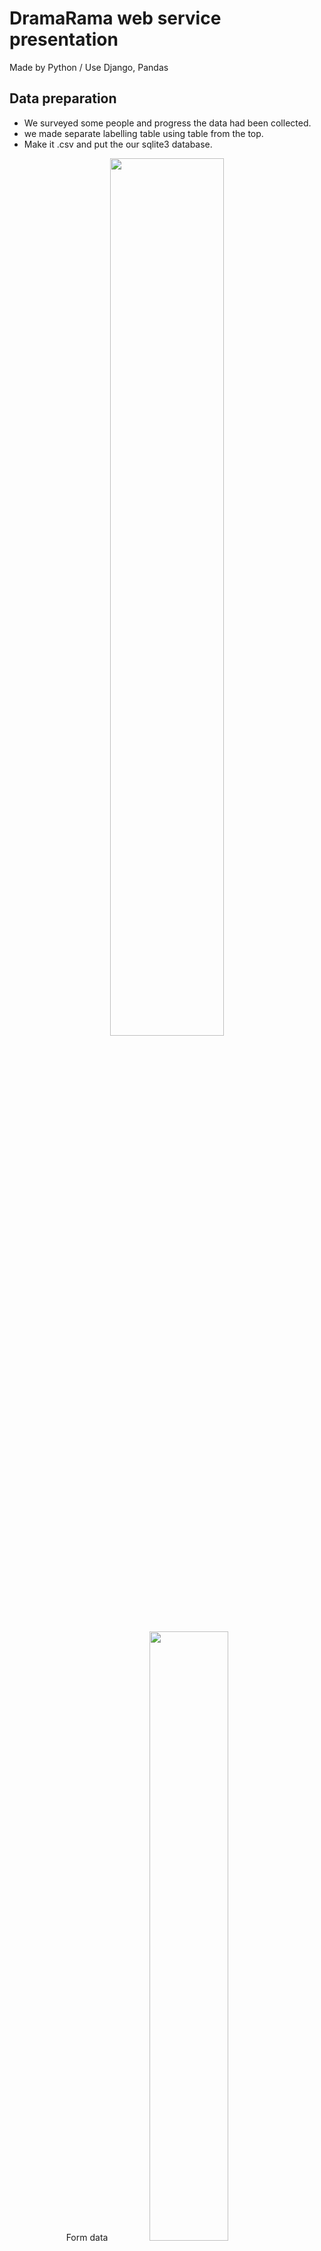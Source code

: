 # DramaRama web service presentation
Made by Python / Use Django, Pandas
  

## Data preparation
- We surveyed some people and progress the data had been collected.
- we made separate labelling table using table from the top.
- Make it .csv and put the our sqlite3 database.
  
<p align="center">
<img width="60%" src="https://user-images.githubusercontent.com/53461080/101436453-8582ad00-3951-11eb-8008-a64083801453.png" />
<br><br>
Form data
<img width="50%" src="https://user-images.githubusercontent.com/53461080/101436551-ba8eff80-3951-11eb-8be7-9b39278289b5.png" />
</p>
<br>

## Solution
- 입력데이터를 사전데이터와 비교해 드라마를 객체로 가중치를 계산하여 최상위 가중치의 드라마 객체를 반환
  - 재이용을 고려해 상위 3개의 드라마 객체 중 랜덤 1개 반환

<p align="center">
<img width="60%" src="https://user-images.githubusercontent.com/53461080/101432006-68e37680-394b-11eb-9fba-b2ab44a142ee.png" />
</p>

```
form_df = form_df.fillna('')  # NaN값 제거
```
### 모든 속성을 비교
```
if col in input_data.keys():  # check there's it
            if type(input_data[col]) == int:
                match = form_df[col] == input_data[col]
                weight_df = form_df[match]
            else:
                for ele in input_data[col]:  # turn all cols in list
                    match = (form_df[col].astype(str)).str.contains(ele)
                    weight_df = pd.concat([weight_df, form_df[match]])

            first = list(weight_df['first'])
            second = list(weight_df['second'])
            third = list(weight_df['third'])
            if not first: continue
            if not second: continue
            if not third: continue
            process_weight(drama_code, first, second, third)  # compute weight
```
### 가중치 계산 함수
```
weight_list = {}  # weight list

def process_weight(drama_code, first, second, third):
    weight = 2  # 가중치
    for step in [first, second, third]:  # type(step) == list
        step = list(filter(lambda e: e != '', step))  # 공백 값 제거
        for elem in step:  # type(elem) == str
            elem = elem.replace(' ', '')  # 글자의 공백제거
            if elem in list(drama_code):
                weight_list[drama_code[drama_code == elem].index[0]] += weight
        weight /= 2
```

